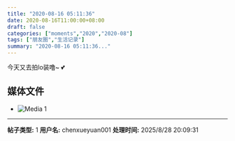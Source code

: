 ```yaml
---
title: "2020-08-16 05:11:36"
date: 2020-08-16T11:00:00+08:00
draft: false
categories: ["moments","2020","2020-08"]
tags: ["朋友圈","生活记录"]
summary: "2020-08-16 05:11:36..."
---
```


今天又去拍lo装噜~ 💕

## 媒体文件

- ![Media 1](/Moments/photos/2020-08-16/202008160511360.jpg)

---

**帖子类型:** 1
**用户名:** chenxueyuan001
**处理时间:** 2025/8/28 20:09:31
